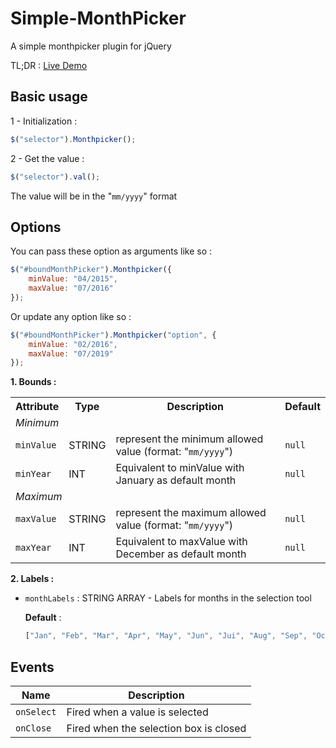 # Simple-MonthPicker
A simple monthpicker plugin for jQuery

TL;DR : [Live Demo](http://codepen.io/VincentCharpentier/full/WQrozB)

## Basic usage

1 - Initialization :

```js
$("selector").Monthpicker();
```

2 - Get the value :

```js
$("selector").val();
```

  The value will be in the "`mm/yyyy`" format

## Options

You can pass these option as arguments like so :

```js
$("#boundMonthPicker").Monthpicker({
	minValue: "04/2015",
	maxValue: "07/2016"
});
```

Or update any option like so :

```js
$("#boundMonthPicker").Monthpicker("option", {
	minValue: "02/2016",
	maxValue: "07/2019"
});
```

**1. Bounds :**
<table>
	<tr><th>Attribute</th><th>Type</th><th>Description</th><th>Default</th></tr>
	<tr><td colspan='4'><i>Minimum<i></td></tr>
	<tr><td><code>minValue</code></td><td>STRING</td><td>represent the minimum allowed value (format: "<code>mm/yyyy</code>")</td><td><code>null</code></td></tr>
	<tr><td><code>minYear</code></td><td>INT</td><td>Equivalent to minValue with January as default month</td><td><code>null</code></td></tr>
	<tr><td colspan='4'><i>Maximum<i></td></tr>
	<tr><td><code>maxValue</code></td><td>STRING</td><td>represent the maximum allowed value (format: "<code>mm/yyyy</code>")</td><td><code>null</code></td></tr>
	<tr><td><code>maxYear</code></td><td>INT</td><td>Equivalent to maxValue with December as default month</td><td><code>null</code></td></tr>
</table>

**2. Labels :**

  - `monthLabels` : STRING ARRAY - Labels for months in the selection tool
  
    **Default** : 
	```js
	["Jan", "Feb", "Mar", "Apr", "May", "Jun", "Jui", "Aug", "Sep", "Oct", "Nov", "Dec"]
	```
    
    
## Events

|Name|Description|
|---|---|
|`onSelect`|Fired when a value is selected|
|`onClose`|Fired when the selection box is closed|

